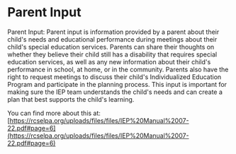 # Parent Input
Parent Input: Parent input is information provided by a parent about their child's needs and educational performance during meetings about their child's special education services. Parents can share their thoughts on whether they believe their child still has a disability that requires special education services, as well as any new information about their child's performance in school, at home, or in the community. Parents also have the right to request meetings to discuss their child's Individualized Education Program and participate in the planning process. This input is important for making sure the IEP team understands the child's needs and can create a plan that best supports the child's learning.

You can find more about this at: [https://rcselpa.org/uploads/files/files/IEP%20Manual%2007-22.pdf#page=6](https://rcselpa.org/uploads/files/files/IEP%20Manual%2007-22.pdf#page=6)
